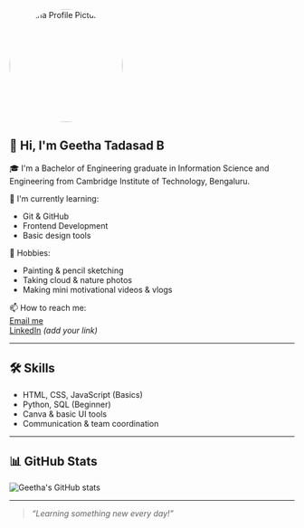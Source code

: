 <p align="left">
  <img src="[https://github.com/geetha/geetha/blob/main/thbe.png?raw=true](https://github.com/demoseries/Geetha/blob/main/New%20image.png)" width="200" style="border-radius: 50%;" alt="Geetha Profile Picture" />
</p>

## 👋 Hi, I'm Geetha Tadasad B

🎓 I'm a Bachelor of Engineering graduate in Information Science and Engineering from Cambridge Institute of Technology, Bengaluru.



🌱 I'm currently learning:
- Git & GitHub
- Frontend Development
- Basic design tools

🎨 Hobbies:
- Painting & pencil sketching
- Taking cloud & nature photos
- Making mini motivational videos & vlogs

📫 How to reach me:  
[Email me](mailto:your-email@example.com)  
[LinkedIn](https://www.linkedin.com/in/your-linkedin) *(add your link)*

---

## 🛠️ Skills

- HTML, CSS, JavaScript (Basics)
- Python, SQL (Beginner)
- Canva & basic UI tools
- Communication & team coordination

---

## 📊 GitHub Stats

![Geetha's GitHub stats](https://github-readme-stats.vercel.app/api?username=geetha&show_icons=true&theme=default)

---

> *“Learning something new every day!”*

